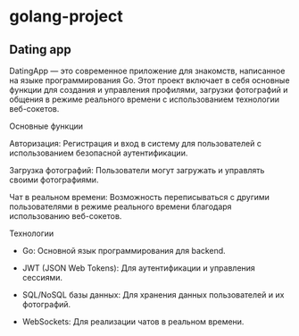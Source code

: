 # golang-project
## Dating app
DatingApp — это современное приложение для знакомств, написанное на языке программирования Go. Этот проект включает в себя основные функции для создания и управления профилями, загрузки фотографий и общения в режиме реального времени с использованием технологии веб-сокетов.

Основные функции

Авторизация: Регистрация и вход в систему для пользователей с использованием безопасной аутентификации.

Загрузка фотографий: Пользователи могут загружать и управлять своими фотографиями.

Чат в реальном времени: Возможность переписываться с другими пользователями в режиме реального времени благодаря использованию веб-сокетов.

Технологии
- Go: Основной язык программирования для backend.

- JWT (JSON Web Tokens): Для аутентификации и управления сессиями.

- SQL/NoSQL базы данных: Для хранения данных пользователей и их фотографий.

- WebSockets: Для реализации чатов в реальном времени.
